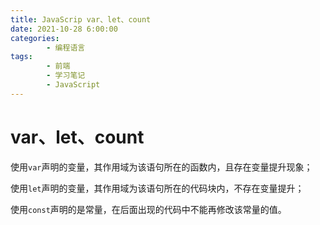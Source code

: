 ```yaml
---
title: JavaScrip var、let、count
date: 2021-10-28 6:00:00
categories:
        - 编程语言
tags:
        - 前端
        - 学习笔记
        - JavaScript
---
```


# var、let、count

使用`var`声明的变量，其作用域为该语句所在的函数内，且存在变量提升现象；

使用`let`声明的变量，其作用域为该语句所在的代码块内，不存在变量提升；

使用`const`声明的是常量，在后面出现的代码中不能再修改该常量的值。
